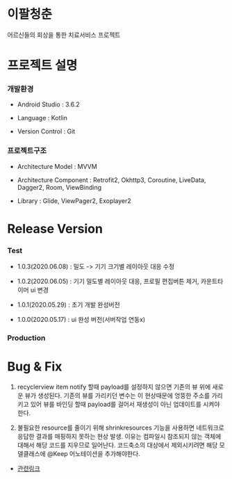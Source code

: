 # 이팔청춘

 어르신들의 회상을 통한 치료서비스 프로젝트
 

# 프로젝트 설명

### 개발환경

   - Android Studio : 3.6.2
   
   - Language : Kotlin
   
   - Version Control : Git
   
   
   
### 프로젝트구조

 - Architecture Model : MVVM
 
 - Architecture Component : Retrofit2, Okhttp3, Coroutine, LiveData, Dagger2, Room, ViewBinding
 
 - Library : Glide, ViewPager2, Exoplayer2
 
 
 
 # Release Version
 
  ### Test
   - 1.0.3(2020.06.08) : 밀도 ->  기기 크기별 레이아웃 대응 수정
   
   - 1.0.2(2020.06.05) : 기기 밀도별 레이아웃 대응, 프로필 편집버튼 제거, 카운트타이머 ui 변경
   
   - 1.0.1(2020.05.29) : 초기 개발 완성버전
   
   - 1.0.0(2020.05.17) : ui 완성 버전(서버작업 연동x)
   
  
  ### Production
  
  
  
  
  # Bug & Fix
   1. recyclerview item notify 할때 payload를 설정하지 않으면 기존의 뷰 위에 새로운 뷰가 생성된다. 기존의 뷰를 가리키던 변수는 이 현상때문에 엉뚱한 주소를 가리키고 있어 뷰를 바인딩 할때 payload를 걸어서 재생성이 아닌 업데이트를 시켜야 한다.
   
   2. 불필요한 resource를 줄이기 위해 shrinkresources 기능을 사용하면 네트워크로 응답한 결과를 매핑하지 못하는 현상 발생. 이유는 컴파일시 참조되지 않는 객체에 대해서 해당 코드를 지우므로 일어난다. 코드축소의 대상에서 제외시키려면 해당 모델클래스에 @Keep 어노테이션을 추가해야한다. 
   - [관련링크](https://stackoverflow.com/questions/60314747/minifyenabled-true-and-shrinkresources-true-in-release-build-retrofit-apis-are)
